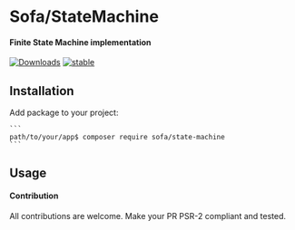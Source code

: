 # Sofa/StateMachine

#### Finite State Machine implementation

[![Downloads](https://poser.pugx.org/sofa/state-machine/downloads)](https://packagist.org/packages/sofa/state-machine) [![stable](https://poser.pugx.org/sofa/state-machine/v/stable.svg)](https://packagist.org/packages/sofa/state-machine)


## Installation

Add package to your project:

    ```
    path/to/your/app$ composer require sofa/state-machine
    ```


## Usage


#### Contribution

All contributions are welcome. Make your PR PSR-2 compliant and tested.
